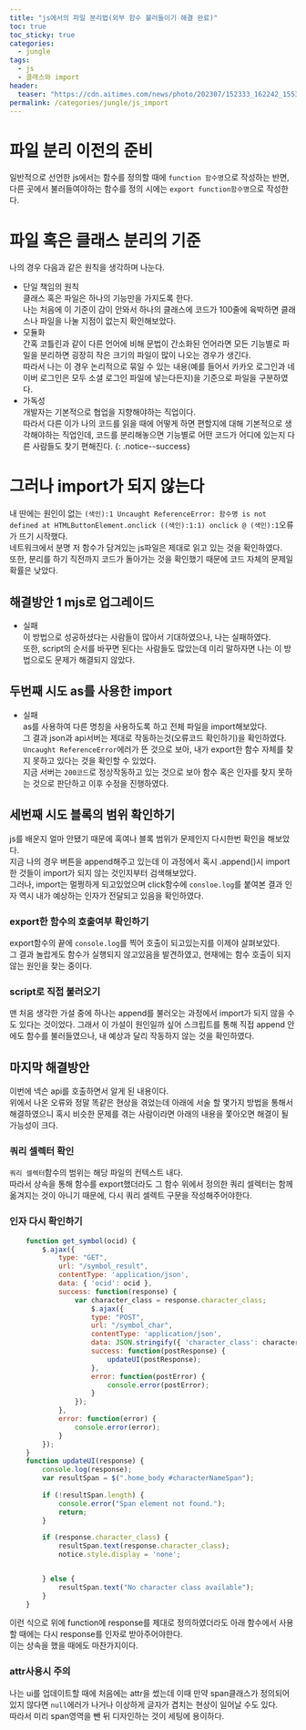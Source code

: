 ```yaml
---
title: "js에서의 파일 분리법(외부 함수 불러들이기 해결 완료)"
toc: true
toc_sticky: true
categories:
  - jungle
tags:
  - js
  - 클래스와 import
header:
  teaser: "https://cdn.aitimes.com/news/photo/202307/152333_162242_1553.jpg"
permalink: /categories/jungle/js_import
---
```

# 파일 분리 이전의 준비
일반적으로 선언한 js에서는 함수를 정의할 때에 `function 함수명`으로 작성하는 반면, 다른 곳에서 불러들여야하는 함수를 정의 시에는 `export function함수명`으로 작성한다.<br>
# 파일 혹은 클래스 분리의 기준
나의 경우 다음과 같은 원칙을 생각하며 나눈다.

- 단일 책임의 원칙<br>
클래스 혹은 파일은 하나의 기능만을 가지도록 한다.<br>
나는 처음에 이 기준이 감이 안와서 하나의 클래스에 코드가 100줄에 육박하면 클래스나 파일을 나눌 지점이 없는지 확인해보았다.
- 모듈화<br>
간혹 코틀린과 같이 다른 언어에 비해 문법이 간소화된 언어라면 모든 기능별로 파일을 분리하면 굉장히 작은 크기의 파일이 많이 나오는 경우가 생긴다.<br>
따라서 나는 이 경우 논리적으로 묶일 수 있는 내용(예를 들어서 카카오 로그인과 네이버 로그인은 모두 소셜 로그인 파일에 넣는다든지)을 기준으로 파일을 구분하였다.
- 가독성<br>
개발자는 기본적으로 협업을 지향해야하는 직업이다.<br>
따라서 다른 이가 나의 코드를 읽을 때에 어떻게 하면 편할지에 대해 기본적으로 생각해야하는 직업인데, 코드를 분리해놓으면 기능별로 어떤 코드가 어디에 있는지 다른 사람들도 찾기 편해진다.
{: .notice--success}
# 그러나 import가 되지 않는다
내 딴에는 원인이 없는 `(색인):1 Uncaught ReferenceError: 함수명 is not defined
    at HTMLButtonElement.onclick ((색인):1:1)
onclick @ (색인):1`오류가 뜨기 시작했다.<br>
네트워크에서 분명 저 함수가 담겨있는 js파일은 제대로 읽고 있는 것을 확인하였다.<br>
또한, 분리를 하기 직전까지 코드가 돌아가는 것을 확인했기 때문에 코드 자체의 문제일 확률은 낮았다.
## 해결방안 1 mjs로 업그레이드
- 실패<br>
이 방법으로 성공하셨다는 사람들이 많아서 기대하였으나, 나는 실패하였다.<br>
또한, script의 순서를 바꾸면 된다는 사람들도 많았는데 미리 말하자면 나는 이 방법으로도 문제가 해결되지 않았다.
## 두번째 시도 as를 사용한 import
- 실패<br>
as를 사용하여 다른 명칭을 사용하도록 하고 전체 파일을 import해보았다.<br>
그 결과 json과 api서버는 제대로 작동하는것(오류코드 확인하기)을 확인하였다.<br>
`Uncaught ReferenceError`에러가 뜬 것으로 보아, 내가 export한 함수 자체를 찾지 못하고 있다는 것을 확인할 수 있었다.<br>
지금 서버는 `200코드`로 정상작동하고 있는 것으로 보아 함수 혹은 인자를 찾지 못하는 것으로 판단하고 이후 수정을 진행하였다.
## 세번째 시도 블록의 범위 확인하기
js를 배운지 얼마 안됐기 때문에 혹여나 블록 범위가 문제인지 다시한번 확인을 해보았다.<br>
지금 나의 경우 버튼을 append해주고 있는데 이 과정에서 혹시 .append()시 import한 것들이 import가 되지 않는 것인지부터 검색해보았다.<br>
그러나, import는 멀쩡하게 되고있었으며 click함수에 `consloe.log`를 붙여본 결과 인자 역시 내가 예상하는 인자가 전달되고 있음을 확인하였다.
### export한 함수의 호출여부 확인하기
export함수의 끝에 `console.log`를 찍어 호출이 되고있는지를 이제야 살펴보았다.<br>
그 결과 놀랍게도 함수가 실행되지 않고있음을 발견하였고, 현재에는 함수 호출이 되지 않는 원인을 찾는 중이다.
### script로 직접 불러오기
맨 처음 생각한 가설 중에 하나는 append를 불러오는 과정에서 import가 되지 않을 수도 있다는 것이었다.
그래서 이 가설이 원인일까 싶어 스크립트를 통해 직접 append 안에도 함수를 불러들였으나, 내 예상과 달리 작동하지 않는 것을 확인하였다.
## 마지막 해결방안
이번에 넥슨 api를 호출하면서 알게 된 내용이다.<br>
위에서 나온 오류와 정말 똑같은 현상을 겪었는데 아래에 서술 할 몇가지 방법을 통해서 해결하였으니 혹시 비슷한 문제를 겪는 사람이라면 아래의 내용을 쫓아오면 해결이 될 가능성이 크다.
### 쿼리 셀렉터 확인
`쿼리 셀렉터`함수의 범위는 해당 파일의 컨텍스트 내다.<br>
따라서 상속을 통해 함수를 export했더라도 그 함수 위에서 정의한 쿼리 셀렉터는 함께 옮겨지는 것이 아니기 때문에, 다시 쿼리 셀렉트 구문을 작성해주어야한다.
### 인자 다시 확인하기
```javascript
    function get_symbol(ocid) {
        $.ajax({
            type: "GET",
            url: "/symbol_result",
            contentType: 'application/json',
            data: { 'ocid': ocid },
            success: function(response) {
                var character_class = response.character_class;
                    $.ajax({
                    type: "POST",
                    url: "/symbol_char",
                    contentType: 'application/json',
                    data: JSON.stringify({ 'character_class': character_class }),
                    success: function(postResponse) {
                        updateUI(postResponse);
                    },
                    error: function(postError) {
                        console.error(postError);
                    }
                });
            },
            error: function(error) {
                console.error(error);
            }
        });
    }
    function updateUI(response) {
        console.log(response);
        var resultSpan = $(".home_body #characterNameSpan");
    
        if (!resultSpan.length) {
            console.error("Span element not found.");
            return;
        }
    
        if (response.character_class) {
            resultSpan.text(response.character_class);
            notice.style.display = 'none';


        } else {
            resultSpan.text("No character class available");
        }
    }
```
이런 식으로 위에 function에 response를 제대로 정의하였더라도 아래 함수에서 사용할 때에는 다시 response를 인자로 받아주어야한다.<br>
이는 상속을 했을 때에도 마찬가지이다.
### attr사용시 주의
나는 ui를 업데이트할 때에 처음에는 attr을 썼는데 이때 만약 span클래스가 정의되어있지 않다면 `null`에러가 나거나 이상하게 글자가 겹치는 현상이 일어날 수도 있다.<br>
따라서 미리 span영역을 뺀 뒤 디자인하는 것이 세팅에 용이하다.